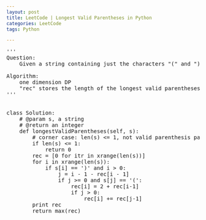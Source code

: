 ```yaml
---
layout: post
title: LeetCode | Longest Valid Parentheses in Python
categories: LeetCode
tags: Python

---
```

<!-- import js for mathjax -->
<script src="http://cdn.mathjax.org/mathjax/latest/MathJax.js?config=default"></script>
<script type="text/x-mathjax-config">
MathJax.Hub.Config({
tex2jax: {inlineMath: [['$','$'], ['\\(','\\)']]}
});
</script>


<pre>
'''
Question:
    Given a string containing just the characters "(" and ")", find the length of the longest valid (well-formed) parentheses substring. For "(()", the longest valid parentheses substring is "()", which has length = 2. Another example is ")()())", where the longest valid parentheses substring is "()()", which has length = 4.

Algorithm:
    one dimension DP
    "rec" stores the length of the longest valid parentheses substring which ends up at index i
'''


class Solution:
    # @param s, a string
    # @return an integer
    def longestValidParentheses(self, s):
        # corner case: len(s) <= 1, not valid parenthesis pair
        if len(s) <= 1:
            return 0
        rec = [0 for itr in xrange(len(s))]
        for i in xrange(len(s)):
            if s[i] == ')' and i > 0:
                j = i - 1 - rec[i - 1]
                if j >= 0 and s[j] == '(':
                    rec[i] = 2 + rec[i-1]
                    if j > 0:
                        rec[i] += rec[j-1]
        print rec
        return max(rec)
</pre>
